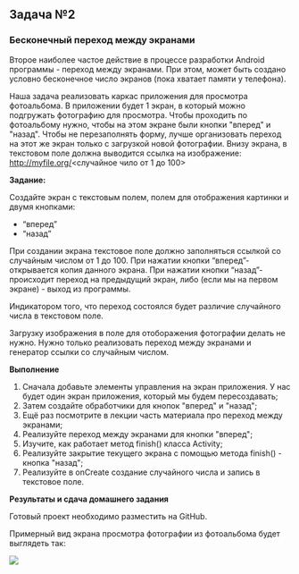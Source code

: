 ## Задача №2
### Бесконечный переход между экранами
Второе наиболее частое действие в процессе разработки Android программы - переход между экранами. При этом, может быть создано условно бесконечное число экранов (пока хватает памяти у телефона).

Наша задача реализовать каркас приложения для просмотра фотоальбома.
В приложении будет 1 экран, в который можно подгружать фотографию для просмотра. Чтобы проходить по фотоальбому нужно, чтобы на этом экране были кнопки "вперед" и "назад". 
Чтобы не перезаполнять форму, лучше организовать переход на этот же экран только с загрузкой новой фотографии. 
Внизу экрана, в текстовом поле должна выводится ссылка на изображение: http://myfile.org/<случайное чило от 1 до 100>

**Задание:**

Создайте экран с текстовым полем, полем для отображения картинки и двумя кнопками:
* “вперед”
* “назад”
 
При создании экрана текстовое поле должно заполняться ссылкой со случайным числом от 1 до 100. 
При нажатии кнопки “вперед”- открывается копия данного экрана. 
При нажатии кнопки “назад”- происходит переход на предыдущий экран, либо (если мы на первом экране) - выход из программы. 

Индикатором того, что переход состоялся будет различие случайного числа в текстовом поле.

Загрузку изображения в поле для отоборажения фотографии делать не нужно. Нужно только реализовать переход между экранами и генератор ссылки со случайным числом.



**Выполнение**
1. Сначала добавьте элементы управления на экран приложения. У нас будет один экран приложения, который мы будем пересоздавать;
2. Затем создайте обработчики для кнопок "вперед" и "назад";
3. Ещё раз посмотрите в лекции часть материала про переход между экранами;
4. Реализуйте переход между экранами для кнопки "вперед";
5. Изучите, как работает метод finish() класса Activity;
6. Реализуйте закрытие текущего экрана с помощью метода finish() - кнопка "назад";
7. Реализуйте в onCreate создание случайного числа и запись в текстовое поле.






**Результаты и сдача домашнего задания**

Готовый проект необходимо разместить на GitHub.

Примерный вид экрана просмотра фотографии из фотоальбома будет выглядеть так:

![](https://i.imgur.com/PjjiguN.png)

